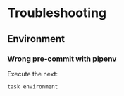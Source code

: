 <!-- Space: TerraformModuleTemplate -->
<!-- Parent: Project -->
<!-- Title: Troubleshooting -->

<!-- Label: TerraformModuleTemplate -->
<!-- Label: Project -->
<!-- Label: Troubleshooting -->
<!-- Include: docs/disclaimer.md -->
<!-- Include: ac:toc -->

# Troubleshooting

## Environment

### Wrong pre-commit with pipenv

Execute the next:

```{.bash}
task environment
```
